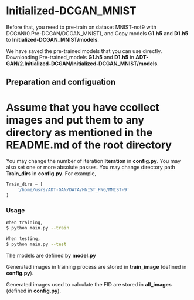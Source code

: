 # Initialized-DCGAN_MNIST

Before that, you need to pre-train on dataset MNIST-not9 with DCGAN(0.Pre-DCGAN/DCGAN_MNIST), and Copy models **G1.h5** and **D1.h5** to **Initialized-DCGAN_MNIST/models**. 

We have saved the pre-trained models that you can use directly. Downloading Pre-trained_models **G1.h5** and **D1.h5** in **ADT-GAN/2.Initialized-DCGAN/Initialized-DCGAN_MNIST/models**.


## Preparation and configuation

# Assume that you have ccollect images and put them to any directory as mentioned in the README.md of the root directory

You may change the number of iteration  **Iteration** in **config.py**.
You may also set one or more absolute passes.
You may change directory path **Train_dirs** in **config.py**.
For example, 
```python
Train_dirs = [
    '/home/usrs/ADT-GAN/DATA/MNIST_PNG/MNIST-9'
]
```

### Usage

```bash
When training,
$ python main.py --train

When testing,
$ python main.py --test
```

The models are defined by **model.py**

Generated images in training process are stored in **train_image** (defined in **config.py**).

Generated images used to calculate the FID are stored in **all_images** (defined in **config.py**).
